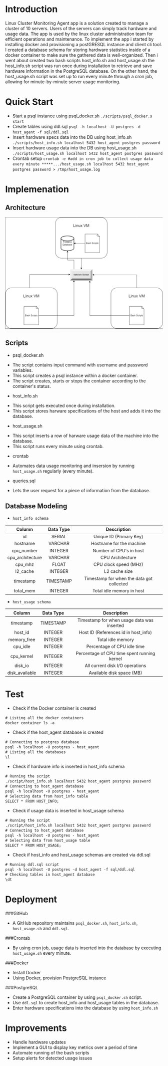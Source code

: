 # Introduction
Linux Cluster Monitoring Agent app is a solution created to manage a cluster of 10 servers. Users of the servers can simply track hardware and usage data. The app is used by the linux cluster administration team for efficient operations and maintenance. To implement the app i started by installing docker and provisioning a postGRESQL instance and client cli tool.  I created a database schema for storing hardware statistics inside of a docker container to make sure the gathered data is well-organized. Then i went about created two bash scripts host_info.sh and host_usage.sh the host_info.sh script was run once during installation to retrieve and save hardware information in the PostgreSQL database. On the other hand, the host_usage.sh script was set up to run every minute through a cron job, allowing for minute-by-minute server usage monitoring. 

# Quick Start
- Start a psql instance using psql_docker.sh
`
./scripts/psql_docker.s start
`
- Create tables using ddl.sql
`
psql -h localhost -U postgres -d host_agent -f sql/ddl.sql
`
- Insert hardware specs data into the DB using host_info.sh
`
./scripts/host_info.sh localhost 5432 host_agent postgres password
`
- Insert hardware usage data into the DB using host_usage.sh
`
./scripts/host_usage.sh localhost 5432 host_agent postgres password
`
- Crontab setup
`
crontab -e
#add in cron job to collect usage data every minute
*****.../host_usage.sh localhost 5432 host_agent postgres password > /tmp/host_usage.log
`

# Implemenation
## Architecture
![Cluster Diagram](/linux_sql/assets/cluster.png?raw=true "Cluster Diagram")

## Scripts
- psql_docker.sh
* The script contains input command with username and password variables.
* This script creates a psql instance within a docker container.
* The script creates, starts or stops the container according to the container's status.

- host_info.sh
* This script gets executed once during installation.
* This script stores harware specifications of the host and adds it into the database.

- host_usage.sh
* This script inserts a row of harware usage data of the machine into the database.
* This script runs every minute using crontab.

- crontab
* Automates data usage monitoring and insersion by running `host_usage.sh` regularly (every minute).

- queries.sql
* Lets the user request for a piece of information from the database.

## Database Modeling
- `host_info schema`

| Column           | Data Type | Description                               |
| :---: | :---: | :---: |
| id               |   SERIAL  | Unique ID (Primary Key)                   |
| hostname         |  VARCHAR  | Hostname for the machine                  |
| cpu_number       |  INTEGER  | Number of CPU's in host                   |
| cpu_architecture |  VARCHAR  |     CPU Architecture                      |
| cpu_mhz          |    FLOAT  |   CPU clock speed (MHz)                   |
| l2_cache         |  INTEGER  |      L2 cache size                        |
| timestamp        | TIMESTAMP | Timestamp for when the data got collected |
| total_mem        |  INTEGER  | Total idle memory in host                 |

- `host_usage schema`

| Column           | Data Type | Description                                 |
| :--------------: | :-------: | :----------------------------------------:  |
| timestamp        | TIMESTAMP | Timestamp for when usage data was inserted  |
| host_id          |  INTEGER  | Host ID (References id in host_info)        |
| memory_free      |  INTEGER  | Total idle memory                           |
| cpu_idle         |  INTEGER  | Percentage of CPU idle time                 |
| cpu_kernel       |  INTEGER  | Percentage of CPU time spent running kernel |
| disk_io          |  INTEGER  | All current disk I/O operations             |
| disk_available   |  INTEGER  | Available disk space (MB)                   |

# Test
- Check if the Docker container is created
 
```
# Listing all the docker containers
docker container ls -a 

```
- Check if the host_agent database is created

```
# Connecting to postgres database
psql -h localhost -U postgres - host_agent
# Listing all the databases
\l

```
- Check if hardware info is inserted in host_info schema

```
# Running the script
./script/host_info.sh localhost 5432 host_agent postgres password
# Connecting to host_agent database
psql -h localhost -U postgres - host_agent
# Selecting data from host_info table
SELECT * FROM HOST_INFO;

```
- Check if usage data is inserted in host_usage schema

```
# Running the script
./script/host_info.sh localhost 5432 host_agent postgres password
# Connecting to host_agent database
psql -h localhost -U postgres - host_agent
# Selecting data from host_usage table
SELECT * FROM HOST_USAGE;

```
- Check if host_info and host_usage schemas are created via ddl.sql

```
# Running ddl.sql script
psql -h localhost -U postgres -d host_agent -f sql/ddl.sql
# Checking tables in host_agent database
\dt

```
# Deployment
###GitHub
- A GitHub repository maintains `psql_docker.sh`, `host_info.sh`, `host_usage.sh` and `ddl.sql`.

###Crontab
- By using cron job, usage data is inserted into the database by executing `host_usage.sh` every minute.

###Docker
- Install Docker
- Using Docker, provision PostgreSQL instance

###PostgreSQL
- Create a PostgreSQL container by using `psql_docker.sh` script.
- Use `ddl.sql` to create host_info and host_usage tables in the database.
- Enter hardware specifications into the database by using `host_info.sh`

# Improvements
- Handle hardware updates 
- Implement a GUI to display key metrics over a period of time
- Automate running of the bash scripts
- Setup alerts for detected usage issues
